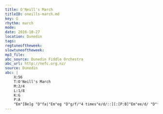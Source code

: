 ```yaml
---
title: O'Neill's March
titleID: oneills-march.md
key: G
rhythm: march 
mode:
date: 2016-10-27
location: Dunedin
tags:
regtuneoftheweek:
slowtuneoftheweek:
mp3_file:
abc_source: Dunedin Fiddle Orchestra
abc_url: http://nefc.org.nz/
source: Dunedin
abc: |
    X:56
    T:O'Neill's March
    M:2/4
    L:1/8
    K:G
    P:A
    "Em"[Be]g "D"fa|"Em"eg "D"g/f/"4 times"e/d/::][:[P:B]"Em"ee/d/ "D"f/e/d/B/|"Em"ed/e/ "D"f/e/d/B/:][::[P:C]"Am"A>B "G"G>B|"Am"Ae "G"e/d/"4 times"B/G/::|
---
```

